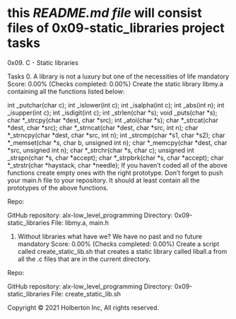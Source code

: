 # this _README.md file_ will consist files of **0x09-static_libraries** project tasks 

0x09. C - Static libraries

Tasks
0. A library is not a luxury but one of the necessities of life
mandatory
Score: 0.00% (Checks completed: 0.00%)
Create the static library libmy.a containing all the functions listed below:

int _putchar(char c);
int _islower(int c);
int _isalpha(int c);
int _abs(int n);
int _isupper(int c);
int _isdigit(int c);
int _strlen(char *s);
void _puts(char *s);
char *_strcpy(char *dest, char *src);
int _atoi(char *s);
char *_strcat(char *dest, char *src);
char *_strncat(char *dest, char *src, int n);
char *_strncpy(char *dest, char *src, int n);
int _strcmp(char *s1, char *s2);
char *_memset(char *s, char b, unsigned int n);
char *_memcpy(char *dest, char *src, unsigned int n);
char *_strchr(char *s, char c);
unsigned int _strspn(char *s, char *accept);
char *_strpbrk(char *s, char *accept);
char *_strstr(char *haystack, char *needle);
If you haven’t coded all of the above functions create empty ones with the right prototype.
Don’t forget to push your main.h file to your repository. It should at least contain all the prototypes of the above functions.


Repo:

GitHub repository: alx-low_level_programming
Directory: 0x09-static_libraries
File: libmy.a, main.h
   
1. Without libraries what have we? We have no past and no future
mandatory
Score: 0.00% (Checks completed: 0.00%)
Create a script called create_static_lib.sh that creates a static library called liball.a from all the .c files that are in the current directory.


Repo:

GitHub repository: alx-low_level_programming
Directory: 0x09-static_libraries
File: create_static_lib.sh
    
Copyright © 2021 Holberton Inc, All rights reserved.
